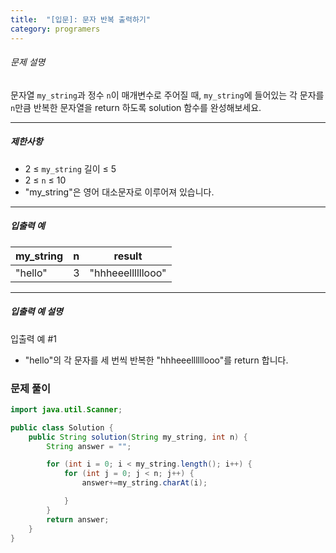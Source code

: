 ```yaml
---
title:  "[입문]: 문자 반복 출력하기"
category: programers
---
```




###### 문제 설명

문자열 `my_string`과 정수 `n`이 매개변수로 주어질 때, `my_string`에 들어있는 각 문자를 `n`만큼 반복한 문자열을 return 하도록 solution 함수를 완성해보세요.

------

##### 제한사항

- 2 ≤ `my_string` 길이 ≤ 5
- 2 ≤ `n` ≤ 10
- "my_string"은 영어 대소문자로 이루어져 있습니다.

------

##### 입출력 예

| my_string | n    | result            |
| --------- | ---- | ----------------- |
| "hello"   | 3    | "hhheeellllllooo" |

------

##### 입출력 예 설명

입출력 예 #1

- "hello"의 각 문자를 세 번씩 반복한 "hhheeellllllooo"를 return 합니다.



### 문제 풀이

```java
import java.util.Scanner;

public class Solution {
    public String solution(String my_string, int n) {
        String answer = "";

        for (int i = 0; i < my_string.length(); i++) {
            for (int j = 0; j < n; j++) {
                answer+=my_string.charAt(i);

            }
        }
        return answer;
    }
}

```


